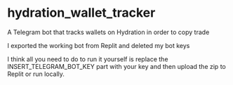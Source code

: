 # hydration_wallet_tracker
A Telegram bot that tracks wallets on Hydration in order to copy trade

I exported the working bot from Replit and deleted my bot keys

I think all you need to do to run it yourself is replace the INSERT_TELEGRAM_BOT_KEY part with your key and then upload the zip to Replit or run locally. 
